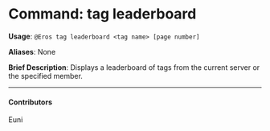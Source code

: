 # Command: tag leaderboard


**Usage**: `@Eros tag leaderboard <tag name> [page number]`

**Aliases**: None

**Brief Description**: Displays a leaderboard of tags from the current server or the specified member.




---

#### Contributors


Euni
